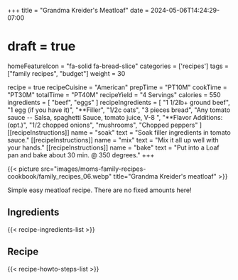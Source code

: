 +++
title = "Grandma Kreider's Meatloaf"
date = 2024-05-06T14:24:29-07:00
# draft = true
homeFeatureIcon = "fa-solid fa-bread-slice"
categories = ['recipes']
tags = ["family recipes", "budget"]
weight = 30

recipe = true
recipeCuisine = "American"
prepTime = "PT10M"
cookTime = "PT30M"
totalTime = "PT40M"
recipeYield = "4 Servings"
calories = 550 
ingredients = [
  "beef",
  "eggs"
]
recipeIngredients = [
"1 1/2lb+ ground beef",
"1 egg (if you have it)",
"**Filler",
"1/2c oats",
"3 pieces bread",
"Any tomato sauce -- Salsa, spaghetti Sauce, tomato juice, V-8 ",
"**Flavor Additions: (opt.)",
"1/2 chopped onions",
"mushrooms",
"Chopped peppers"
]
[[recipeInstructions]]
  name = "soak"
  text = "Soak filler ingredients in tomato sauce."
[[recipeInstructions]]
  name = "mix"
  text = "Mix it all up well with your hands."
[[recipeInstructions]]
  name = "bake"
  text = "Put into a Loaf pan and bake about 30 min. @ 350 degrees."
+++

{{< picture src="images/moms-family-recipes-cookbook/family_recipes_06.webp" title="Grandma Kreider's meatloaf" >}}

Simple easy meatloaf recipe.  There are no fixed amounts here!

<!--more-->

## Ingredients
{{< recipe-ingredients-list >}}

## Recipe
{{< recipe-howto-steps-list >}}

